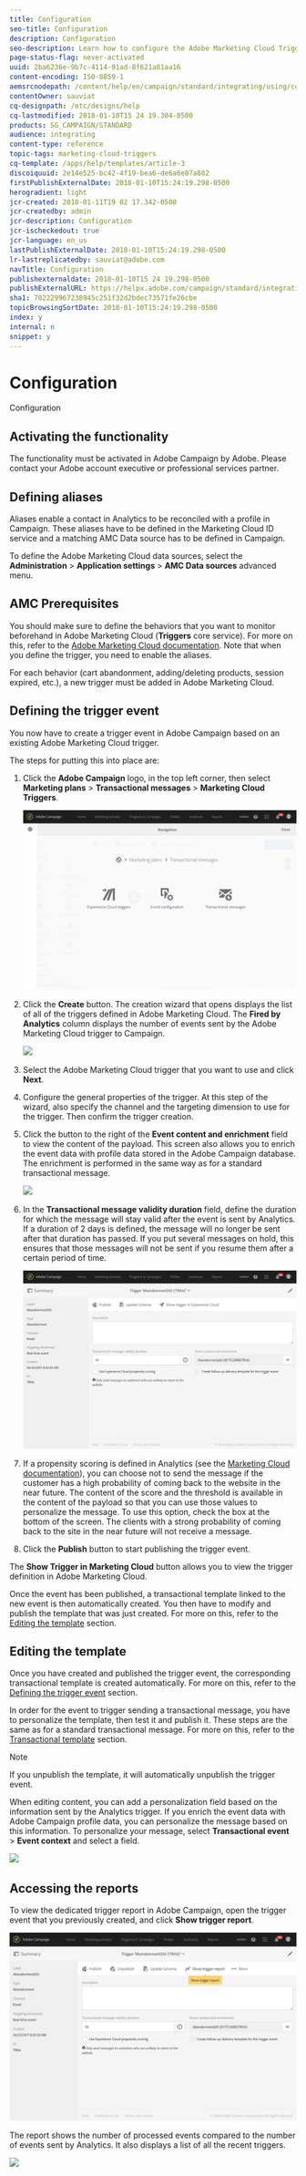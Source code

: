 ```yaml
---
title: Configuration
seo-title: Configuration
description: Configuration
seo-description: Learn how to configure the Adobe Marketing Cloud Triggers integration to start sending personalized deliveries to your customers based on their previous behaviors. 
page-status-flag: never-activated
uuid: 2ba6236e-9b7c-4114-91ad-8f621a81aa16
content-encoding: ISO-8859-1
aemsrcnodepath: /content/help/en/campaign/standard/integrating/using/configuration
contentOwner: sauviat
cq-designpath: /etc/designs/help
cq-lastmodified: 2018-01-10T15 24 19.304-0500
products: SG_CAMPAIGN/STANDARD
audience: integrating
content-type: reference
topic-tags: marketing-cloud-triggers
cq-template: /apps/help/templates/article-3
discoiquuid: 2e14e525-bc42-4f19-bea6-de6a6e87a882
firstPublishExternalDate: 2018-01-10T15:24:19.298-0500
herogradient: light
jcr-created: 2018-01-11T19 02 17.342-0500
jcr-createdby: admin
jcr-description: Configuration
jcr-ischeckedout: true
jcr-language: en_us
lastPublishExternalDate: 2018-01-10T15:24:19.298-0500
lr-lastreplicatedby: sauviat@adobe.com
navTitle: Configuration
publishexternaldate: 2018-01-10T15 24 19.298-0500
publishExternalURL: https://helpx.adobe.com/campaign/standard/integrating/using/configuration.html
sha1: 702229967238945c251f32d2bdec73571fe26cbe
topicBrowsingSortDate: 2018-01-10T15:24:19.298-0500
index: y
internal: n
snippet: y
---
```


# Configuration

Configuration

## Activating the functionality

The functionality must be activated in Adobe Campaign by Adobe. Please contact your Adobe account executive or professional services partner.

## Defining aliases

Aliases enable a contact in Analytics to be reconciled with a profile in Campaign. These aliases have to be defined in the Marketing Cloud ID service and a matching AMC Data source has to be defined in Campaign.

To define the Adobe Marketing Cloud data sources, select the **Administration** > **Application settings** > **AMC Data sources** advanced menu.

## AMC Prerequisites

You should make sure to define the behaviors that you want to monitor beforehand in Adobe Marketing Cloud (**Triggers** core service). For more on this, refer to the [Adobe Marketing Cloud documentation](https://marketing.adobe.com/resources/help/en_US/mcloud/t_create-trigger.html). Note that when you define the trigger, you need to enable the aliases.

For each behavior (cart abandonment, adding/deleting products, session expired, etc.), a new trigger must be added in Adobe Marketing Cloud.

## Defining the trigger event

You now have to create a trigger event in Adobe Campaign based on an existing Adobe Marketing Cloud trigger.

The steps for putting this into place are:

1. Click the **Adobe Campaign** logo, in the top left corner, then select **Marketing plans** > **Transactional messages** > **Marketing Cloud Triggers**.

   ![](assets/remarketing_1.png)

1. Click the **Create** button. The creation wizard that opens displays the list of all of the triggers defined in Adobe Marketing Cloud. The **Fired by Analytics** column displays the number of events sent by the Adobe Marketing Cloud trigger to Campaign.

   ![](assets/remarketing_2.png)

1. Select the Adobe Marketing Cloud trigger that you want to use and click **Next**.
1. Configure the general properties of the trigger. At this step of the wizard, also specify the channel and the targeting dimension to use for the trigger. Then confirm the trigger creation.
1. Click the button to the right of the **Event content and enrichment** field to view the content of the payload. This screen also allows you to enrich the event data with profile data stored in the Adobe Campaign database. The enrichment is performed in the same way as for a standard transactional message. 

   ![](assets/remarketing_3.png)

1. In the **Transactional message validity duration** field, define the duration for which the message will stay valid after the event is sent by Analytics. If a duration of 2 days is defined, the message will no longer be sent after that duration has passed. If you put several messages on hold, this ensures that those messages will not be sent if you resume them after a certain period of time.

   ![](assets/remarketing_4.png)

1. If a propensity scoring is defined in Analytics (see the [Marketing Cloud documentation](https://marketing.adobe.com/resources/help/en_US/mcloud/propensity-scoring.html)), you can choose not to send the message if the customer has a high probability of coming back to the website in the near future. The content of the score and the threshold is available in the content of the payload so that you can use those values to personalize the message. To use this option, check the box at the bottom of the screen. The clients with a strong probability of coming back to the site in the near future will not receive a message.
1. Click the **Publish** button to start publishing the trigger event.

The **Show Trigger in Marketing Cloud** button allows you to view the trigger definition in Adobe Marketing Cloud.

Once the event has been published, a transactional template linked to the new event is then automatically created. You then have to modify and publish the template that was just created. For more on this, refer to the [Editing the template](../../start/using/about-templates.md) section.

## Editing the template

Once you have created and published the trigger event, the corresponding transactional template is created automatically. For more on this, refer to the [Defining the trigger event](../../integrating/using/configuration.md#defining-the-trigger-event) section.

In order for the event to trigger sending a transactional message, you have to personalize the template, then test it and publish it. These steps are the same as for a standard transactional message. For more on this, refer to the [Transactional template](../../channels/using/event-transactional-messages.md#personalizing-a-transactional-message) section.

>[!NOTE]
>
>If you unpublish the template, it will automatically unpublish the trigger event.

When editing content, you can add a personalization field based on the information sent by the Analytics trigger. If you enrich the event data with Adobe Campaign profile data, you can personalize the message based on this information. To personalize your message, select **Transactional event** > **Event context** and select a field.

![](assets/remarketing_8.png)

## Accessing the reports

To view the dedicated trigger report in Adobe Campaign, open the trigger event that you previously created, and click **Show trigger report**. 

![](assets/remarketing_9.png)

The report shows the number of processed events compared to the number of events sent by Analytics. It also displays a list of all the recent triggers. 

![](assets/remarketing_10.png)

